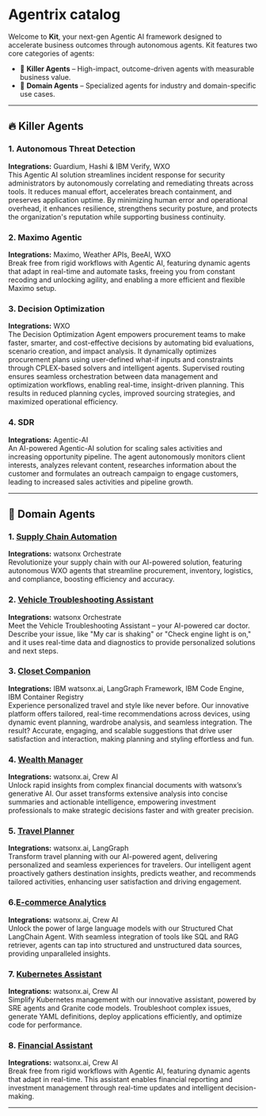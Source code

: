 
# Agentrix catalog

Welcome to **Kit**, your next-gen Agentic AI framework designed to accelerate business outcomes through autonomous agents. Kit features two core categories of agents:

- 🚀 **Killer Agents** – High-impact, outcome-driven agents with measurable business value.
- 🧠 **Domain Agents** – Specialized agents for industry and domain-specific use cases.

---

## 🔥 Killer Agents

### 1. Autonomous Threat Detection
**Integrations:** Guardium, Hashi & IBM Verify, WXO  
This Agentic AI solution streamlines incident response for security administrators by autonomously correlating and remediating threats across tools. It reduces manual effort, accelerates breach containment, and preserves application uptime. By minimizing human error and operational overhead, it enhances resilience, strengthens security posture, and protects the organization's reputation while supporting business continuity.

### 2. Maximo Agentic
**Integrations:** Maximo, Weather APIs, BeeAI, WXO  
Break free from rigid workflows with Agentic AI, featuring dynamic agents that adapt in real-time and automate tasks, freeing you from constant recoding and unlocking agility, and enabling a more efficient and flexible Maximo setup.

### 3. Decision Optimization
**Integrations:** WXO  
The Decision Optimization Agent empowers procurement teams to make faster, smarter, and cost-effective decisions by automating bid evaluations, scenario creation, and impact analysis. It dynamically optimizes procurement plans using user-defined what-if inputs and constraints through CPLEX-based solvers and intelligent agents. Supervised routing ensures seamless orchestration between data management and optimization workflows, enabling real-time, insight-driven planning. This results in reduced planning cycles, improved sourcing strategies, and maximized operational efficiency.

### 4. SDR
**Integrations:** Agentic-AI  
An AI-powered Agentic-AI solution for scaling sales activities and increasing opportunity pipeline. The agent autonomously monitors client interests, analyzes relevant content, researches information about the customer and formulates an outreach campaign to engage customers, leading to increased sales activities and pipeline growth.

---

## 🧠 Domain Agents

### 1. [Supply Chain Automation](./supply-chain-agent)
**Integrations:** watsonx Orchestrate  
Revolutionize your supply chain with our AI-powered solution, featuring autonomous WXO agents that streamline procurement, inventory, logistics, and compliance, boosting efficiency and accuracy.

### 2. [Vehicle Troubleshooting Assistant](./vehicle-maintenance-agent)
**Integrations:** watsonx Orchestrate  
Meet the Vehicle Troubleshooting Assistant – your AI-powered car doctor. Describe your issue, like "My car is shaking" or "Check engine light is on," and it uses real-time data and diagnostics to provide personalized solutions and next steps.

### 3. [Closet Companion](./fashionapp)
**Integrations:** IBM watsonx.ai, LangGraph Framework, IBM Code Engine, IBM Container Registry  
Experience personalized travel and style like never before. Our innovative platform offers tailored, real-time recommendations across devices, using dynamic event planning, wardrobe analysis, and seamless integration. The result? Accurate, engaging, and scalable suggestions that drive user satisfaction and interaction, making planning and styling effortless and fun.

### 4. [Wealth Manager](./wealth-managment-agent)
**Integrations:** watsonx.ai, Crew AI  
Unlock rapid insights from complex financial documents with watsonx’s generative AI. Our asset transforms extensive analysis into concise summaries and actionable intelligence, empowering investment professionals to make strategic decisions faster and with greater precision.

### 5. [Travel Planner](./explore-industry-specific-agents)
**Integrations:** watsonx.ai, LangGraph  
Transform travel planning with our AI-powered agent, delivering personalized and seamless experiences for travelers. Our intelligent agent proactively gathers destination insights, predicts weather, and recommends tailored activities, enhancing user satisfaction and driving engagement.

### 6.[E-commerce Analytics](./e-commerce-analysis-agent)
**Integrations:** watsonx.ai, Crew AI  
Unlock the power of large language models with our Structured Chat LangChain Agent. With seamless integration of tools like SQL and RAG retriever, agents can tap into structured and unstructured data sources, providing unparalleled insights.

### 7. [Kubernetes Assistant](./Kubernetes_Assistant)
**Integrations:** watsonx.ai, Crew AI  
Simplify Kubernetes management with our innovative assistant, powered by SRE agents and Granite code models. Troubleshoot complex issues, generate YAML definitions, deploy applications efficiently, and optimize code for performance.

### 8. [Financial Assistant](./Financial-Advisory-Tool-main)
**Integrations:** watsonx.ai, Crew AI  
Break free from rigid workflows with Agentic AI, featuring dynamic agents that adapt in real-time. This assistant enables financial reporting and investment management through real-time updates and intelligent decision-making.

---



